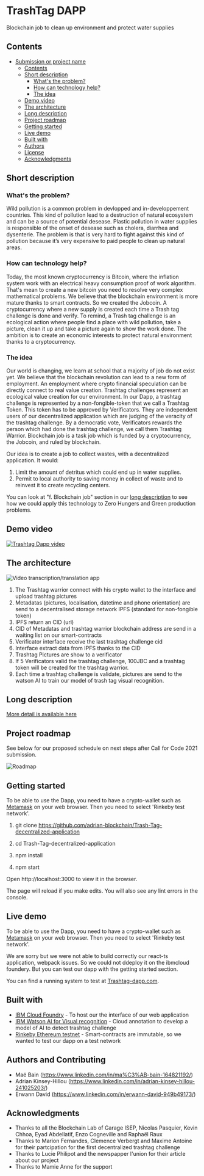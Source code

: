 # TrashTag DAPP

Blockchain job to clean up environment and protect water supplies

## Contents

- [Submission or project name](#submission-or-project-name)
    - [Contents](#contents)
    - [Short description](#short-description)
        - [What's the problem?](#whats-the-problem)
        - [How can technology help?](#how-can-technology-help)
        - [The idea](#the-idea)
    - [Demo video](#demo-video)
    - [The architecture](#the-architecture)
    - [Long description](#long-description)
    - [Project roadmap](#project-roadmap)
    - [Getting started](#getting-started)
    - [Live demo](#live-demo)
    - [Built with](#built-with)
    - [Authors](#authors)
    - [License](#license)
    - [Acknowledgments](#acknowledgments)

## Short description

### What's the problem?


Wild pollution is a common problem in devlopped and in-developpement countries. This kind of pollution lead to a destruction of natural ecosystem and can be a source of potential desease. Plastic pollution in water supplies is responsible of the onset of desease such as cholera, diarrhea and dysenterie. The problem is that is very hard to fight against this kind of pollution because it’s very expensive to paid people to clean up natural areas.

### How can technology help?

Today, the most known cryptocurrency is Bitcoin, where the inflation system work with an electrical heavy consumption proof of work algorithm. That's mean to create a new bitcoin you need to resolve very complex mathematical problems. We believe that the blockchain environment is more mature thanks to smart contracts. So we created the Jobcoin. A cryptocurrency where a new supply is created each time a Trash tag challenge is done and verify. To remind, a Trash tag challenge is an ecological action where people find a place with wild pollution, take a picture, clean it up and take a picture again to show the work done. The ambition is to create an economic interests to protect natural environment thanks to a cryptocurrency.


### The idea

Our world is changing, we learn at school that a majority of job do not exist yet.
We believe that the blockchain revolution can lead to a new form of employment. An employment where crypto financial speculation can be directly connect to real value creation.
Trashtag challenges represent an ecological value creation for our environment.
In our Dapp, a trashtag challenge is represented by a non-fongible-token that we call a Trashtag Token. This token has to be approved by Verificators. They are independent users of our decentralized application which are judging of the veracity of the trashtag challenge. By a democratic vote, Verificators rewards the person which had done the trashtag challenge, we call them Trashtag Warrior. 
Blockchain job is a task job which is funded by a cryptocurrency, the Jobcoin, and ruled by blockchain.

Our idea is to create a job to collect wastes, with a decentralized application. It would:
1. Limit the amount of detritus which could end up in water supplies.  
2. Permit to local authority to saving money in collect of waste and to reinvest it to create recycling centers. 


You can look at "f. Blockchain job" section in our [long description](./docs/DESCRIPTION.md) to see how we could apply this technology to Zero Hungers and Green production problems.





## Demo video

[![Trashtag Dapp video](./readmePict/imagefin.PNG)](https://youtu.be/hYrPhCq5wrM)

## The architecture

![Video transcription/translation app](./readmePict/untitled@2x.png)

1. The Trashtag warrior connect with his crypto wallet to the interface and upload trashtag pictures
2. Metadatas (pictures, localisation, datetime and phone orientation) are send to a decentralised storage network IPFS (standard for non-fongible token)
3. IPFS return an CID (url)
4. CID of Metadatas and trashtag warrior blockchain address are send in a waiting list on our smart-contracts 
5. Verificator interface receive the last trashtag challenge cid
6. Interface extract data from IPFS thanks to the CID
7. Trashtag Pictures are show to a verificator
8. If 5 Verificators valid the trashtag challenge, 100JBC and a trashtag token will be created for the trashtag warrior.
9. Each time a trashtag challenge is validate, pictures are send to the watson AI to train our model of trash tag visual recognition.

## Long description

[More detail is available here](./docs/DESCRIPTION.md)

## Project roadmap

See below for our proposed schedule on next steps after Call for Code 2021 submission.

![Roadmap](./readmePict/roadmap.png)

## Getting started

To be able to use the Dapp, you need to have a crypto-wallet such as [Metamask](https://metamask.io/) on your web browser.
Then you need to select 'Rinkeby test network'.

1. git clone https://github.com/adrian-blockchain/Trash-Tag-decentralized-application

2. cd Trash-Tag-decentralized-application

3. npm install

4. npm start


Open http://localhost:3000 to view it in the browser.

The page will reload if you make edits.
You will also see any lint errors in the console.

## Live demo

To be able to use the Dapp, you need to have a crypto-wallet such as [Metamask](https://metamask.io/) on your web browser.
Then you need to select 'Rinkeby test network'.

We are sorry but we were not able to build correctly our react-ts application, webpack issues. So we could not ddeploy it on the ibmcloud foundery.
But you can test our dapp with the getting started section.

You can find a running system to test at [Trashtag-dapp.com](https://trashtagdapp.eu-gb.cf.appdomain.cloud/).

## Built with

- [IBM Cloud Foundry](https://www.ibm.com/cloud/cloud-foundry) - To host our the interface of our web application
- [IBM Watson AI for Visual recognition](https://developer.ibm.com/technologies/vision/) - Cloud annotation to develop a model of AI to detect trashtag challenge
- [Rinkeby Ethereum testnet](https://www.rinkeby.io) - Smart-contracts are immutable, so we wanted to test our dapp on a test network 


## Authors and Contributing

- Maë Bain (https://www.linkedin.com/in/ma%C3%AB-bain-164821192/)
- Adrian Kinsey-Hillou (https://www.linkedin.com/in/adrian-kinsey-hillou-241025203/)
- Erwann David (https://www.linkedin.com/in/erwann-david-949b49173/)



## Acknowledgments

- Thanks to all the Blockchain Lab of Garage ISEP, Nicolas Pasquier, Kevin Chhoa, Eyad Abdellatif, Enzo Cogneville and Raphaël Raux
- Thanks to Marion Fernandes, Clemence Verbergt and Maxime Antoine for their partcipation for the first decentralized trashtag challenge
- Thanks to Lucie Philipot and the newspapper l'union for their article about our project
- Thanks to Mamie Anne for the support

